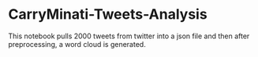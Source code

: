 # CarryMinati-Tweets-Analysis
This notebook pulls 2000 tweets from twitter into a json file and then after preprocessing, a word cloud is generated.
